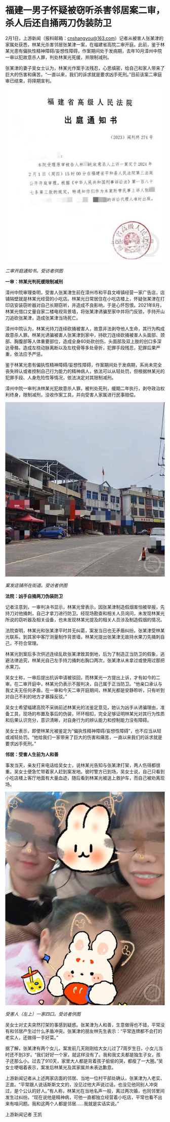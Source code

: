 # 福建一男子怀疑被窃听杀害邻居案二审，杀人后还自捅两刀伪装防卫

2月1日，上游新闻（报料邮箱：cnshangyou@163.com）记者从被害人张某津的家属处获悉，林某光杀害邻居张某津一案，在福建省高院二审开庭。此前，鉴于林某光患有偏执性精神障碍/妄想性障碍，作案期间处于发病期，去年10月漳州中院一审以犯故意杀人罪，判处林某光死缓，并限制减刑。

张某津的妻子吴女士认为，林某光作案手法残忍，心思缜密，给自己和家人带来了巨大的伤害和痛苦。“一直以来，我们的诉求就是要求凶手死刑。”目前该案二审庭审已结束，将择期宣判。

![d74982e441806290ef2634e8998abbbd.jpg](https://raw.githubusercontent.com/qqhsx/qqnews_image/main/2024/02/01/福建一男子怀疑被窃听杀害邻居案二审，杀人后还自捅两刀伪装防卫/d74982e441806290ef2634e8998abbbd.jpg)

_二审开庭通知书。受访者供图_

**一审：林某光判死缓限制减刑**

漳州中院审理查明，受害人张某津生前在漳州市和平县文峰镇经营一家广告店，店铺隔壁就是林某光经营的小吃店。林某光日常居住在小吃店楼上，怀疑张某津在打印店安装窃听器对自己长期窃听，并造成不良影响，于是心怀怨恨。2021年8月，林某光借口丈量自家二楼电视背景墙，将张某津诱骗至家中并将门反锁，手持开山刀追砍张某津，造成张某津当场死亡。

漳州中院认为，林某光持刀连续砍捅被害人，故意非法剥夺他人生命，其行为构成故意杀人罪。林某光诱骗被害人张某津到家中，持砍刀连续砍捅被害人头面部、颈部、胸腹部等人体重要部位，造成全身60处砍创伤，头面部及双上肢的创口多深达骨骼，造成左桡动脉离断以及左枕骨等多处骨折，犯罪手段残忍，犯罪后果严重，依法应予严惩。

鉴于林某光患有偏执性精神障碍/妄想性障碍，作案期间处于发病期，系尚未完全丧失辨认或者控制自己行为能力的精神病人，依法可以从轻处罚，但根据林某光的犯罪手段、人身危险性等情况，依法决定对其限制减刑。

漳州中院一审判决林某光犯故意杀人罪，被判处死刑，缓期二年执行，剥夺政治权利终身，限制减刑，没收作案工具，并向受害人家属进行民事赔偿。

![7c44a947769989167d46dfe011bc99ae.jpg](https://raw.githubusercontent.com/qqhsx/qqnews_image/main/2024/02/01/福建一男子怀疑被窃听杀害邻居案二审，杀人后还自捅两刀伪装防卫/7c44a947769989167d46dfe011bc99ae.jpg)

 _案发店铺所在街道。受访者供图_

**法院：凶手自捅两刀伪装防卫**

记者注意到，一审判决书显示，林某光曾表示，因张某津制造假烟害怕被举报，先持刀对他捅刺，自己才拿刀进行防卫。经现场勘查和相关人员询问，未发现林某光所说的窃听器及相关设备，也未发现林某光提及的相关人员涉及制造假烟的情况。

法院查明，林某光和张某津平时并无纠葛，案发当日也无矛盾纠纷。张某津受林某光联系，到其家中客厅测量制作背景墙，林某光提出张某津无故持水果刀先捅刺自己，不符合常理。

林某光到案后多次供述连续乱砍张某津致其倒地，后为了制造正当防卫的假象，逃避法律追究，林某光自己左手持刀捅刺右胸口两次，张某津从未拿过或使用过那把水果刀。

吴女士称，一审后提出抗诉申请被驳回，而林某光一方提出上诉，才有如今的二审。在二审开庭中，林某光仍表示不服判决，自己属于正当防卫。“他亲口承认与我丈夫无任何矛盾，在一审和今天二审开庭期间，林某光都是安静聆听，只有听到对自己不利的地方才暴躁反驳。”

吴女士希望福建高院不采纳前述林某光的法鉴定意见，她认为凶手从诱骗理由，准备工具，现场的布置及事后的伪装，环环相扣，完全足够证明林某光对其行为性质和后果认识充分，意识清晰，对自身行为的辨认能力和控制能力没有障碍。

吴女士表示，即使林某光被鉴定为“偏执性精神障碍/妄想性障碍”，也不应当从轻或减轻处罚。“他给我们一家带来了巨大的伤害和痛苦，一直以来我们的诉求就是要求凶手死刑。”

**邻居：受害人生前为人和善**

事发当天，亲友打来电话给吴女士，说林某光告知与张某津打架，两人伤得都很重。吴女士便急忙带着家人赶到案发地。彼时警方已到场，吴女士说，自己只看到小吃店楼上客厅地面有大量血迹，随后看到林某光被送上救护车，而自己被劝离现场。

![778b3d7aa036daccb5c16fb2f1706b0a.jpg](https://raw.githubusercontent.com/qqhsx/qqnews_image/main/2024/02/01/福建一男子怀疑被窃听杀害邻居案二审，杀人后还自捅两刀伪装防卫/778b3d7aa036daccb5c16fb2f1706b0a.jpg)

_受害人（左上）一家四口。受访者供图_

吴女士对丈夫突然打架的事感到疑惑。张某津为人和善，生意做得也不错，平常没有和邻居产生过什么矛盾冲突。张某津的朋友林先生表示：“平常连牌都不会打的老实人，还做得一手好菜。”

据了解，张某津有两个女儿，案发前几天刚刚给大女儿过了7周岁生日，小女儿当时还不到3岁。“我们好好一个家，就这样没有了。我和我丈夫都是独生子女，孩子还那么小。过去了910天，家里大人都是背着孩子偷偷的哭，都瘦了一大圈。”吴女士哽咽着表示，案发后林某光及其家属并未表达歉意。

上游新闻记者从上述两家店面的邻居、当地一位村干部处确认，张某津为人老实、正直。“平常跟人说话斯斯文文的，没见过他大声说过话，也没见他同别人冲突过，是个公认的好人。”有人称，林某光在当地名声一般，离过两次婚，也同邻里间发生过纠纷。“现在说他是精神病，可他一直都独立经营着小吃店，平常也看不出来有啥问题。我和这两个人都是邻居……我就是实话实说。”

上游新闻记者 王凯


